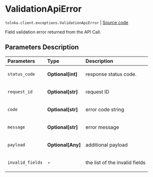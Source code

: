 # ValidationApiError
`toloka.client.exceptions.ValidationApiError` | [Source code](https://github.com/Toloka/toloka-kit/blob/v1.1.2/src/client/exceptions.py#L85)

Field validation error returned from the API Call.

## Parameters Description

| Parameters | Type | Description |
| :----------| :----| :-----------|
`status_code`|**Optional\[int\]**|<p>response status code.</p>
`request_id`|**Optional\[str\]**|<p>request ID</p>
`code`|**Optional\[str\]**|<p>error code string</p>
`message`|**Optional\[str\]**|<p>error message</p>
`payload`|**Optional\[Any\]**|<p>additional payload</p>
`invalid_fields`|**-**|<p>the list of the invalid fields</p>
